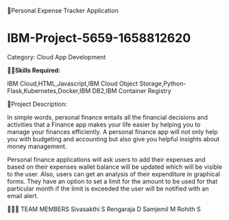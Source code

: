 💸Personal Expense Tracker Application
# IBM-Project-5659-1658812620

Category: Cloud App Development

**👨‍💻Skills Required:**

IBM Cloud,HTML,Javascript,IBM Cloud Object Storage,Python-Flask,Kubernetes,Docker,IBM DB2,IBM Container Registry

📖Project Description:

In simple words, personal finance entails all the financial decisions and activities that a Finance app makes your life easier by helping you to manage your finances efficiently. A personal finance app will not only help you with budgeting and accounting but also give you helpful insights about money management.

Personal finance applications will ask users to add their expenses and based on their expenses wallet balance will be updated which will be visible to the user. Also, users can get an analysis of their expenditure in graphical forms. They have an option to set a limit for the amount to be used for that particular month if the limit is exceeded the user will be notified with an email alert.

👨🏼‍💻 TEAM MEMBERS
Sivasakthi S
Rengaraja D
Samjemil M
Rohith S

